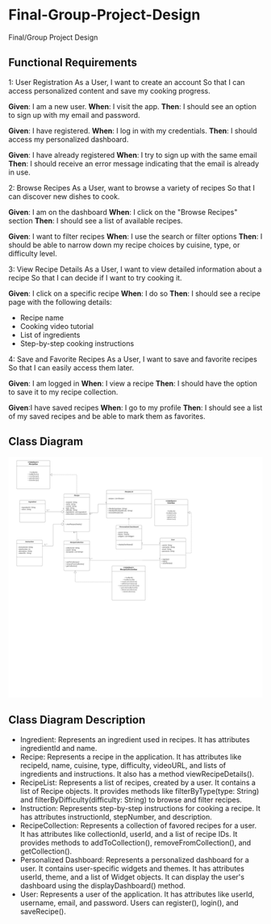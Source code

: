 # Final-Group-Project-Design
Final/Group Project Design




## Functional Requirements

 1: User Registration
As a User, I want to create an account
So that I can access personalized content and save my cooking progress.

**Given**: I am a new user.
**When**: I visit the app.
**Then**: I should see an option to sign up with my email and password.

**Given**: I have registered.
**When**: I log in with my credentials.
**Then**: I should access my personalized dashboard.

**Given**: I have already registered
**When**: I try to sign up with the same email
**Then**: I should receive an error message indicating that the email is already in use.


2: Browse Recipes
As a User, want to browse a variety of recipes
So that I can discover new dishes to cook.

**Given**: I am on the dashboard
**When**: I click on the "Browse Recipes" section
**Then**: I should see a list of available recipes.

**Given**: I want to filter recipes
**When**: I use the search or filter options
**Then**: I should be able to narrow down my recipe choices by cuisine, type, or difficulty level.

 3: View Recipe Details
As a User, I want to view detailed information about a recipe
So that I can decide if I want to try cooking it.

**Given**: I click on a specific recipe
**When**: I do so
**Then**: I should see a recipe page with the following details:
- Recipe name
- Cooking video tutorial
- List of ingredients
- Step-by-step cooking instructions

 4: Save and Favorite Recipes
As a User, I want to save and favorite recipes
So that I can easily access them later.

**Given**: I am logged in
**When**: I view a recipe
**Then**: I should have the option to save it to my recipe collection.

**Given**:I have saved recipes
**When**: I go to my profile
**Then**: I should see a list of my saved recipes and be able to mark them as favorites.


## Class Diagram

![Class Diagram](https://github.com/YifanBian-bianya/private/blob/master/Class%20diagram%20with%20UML%20notation%20(1).png)

## Class Diagram Description

- Ingredient: Represents an ingredient used in recipes. It has attributes ingredientId and name.
- Recipe: Represents a recipe in the application. It has attributes like recipeId, name, cuisine, type, difficulty, videoURL, and lists of ingredients and instructions. It also has a method viewRecipeDetails().
- RecipeList: Represents a list of recipes, created by a user. It contains a list of Recipe objects. It provides methods like filterByType(type: String) and filterByDifficulty(difficulty: String) to browse and filter recipes.
- Instruction: Represents step-by-step instructions for cooking a recipe. It has attributes instructionId, stepNumber, and description.
- RecipeCollection: Represents a collection of favored recipes for a user. It has attributes like collectionId, userId, and a list of recipe IDs. It provides methods to addToCollection(), removeFromCollection(), and getCollection().
- Personalized Dashboard: Represents a personalized dashboard for a user. It contains user-specific widgets and themes. It has attributes userId, theme, and a list of Widget objects. It can display the user's dashboard using the displayDashboard() method.
- User: Represents a user of the application. It has attributes like userId, username, email, and password. Users can register(), login(), and saveRecipe().


